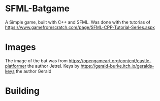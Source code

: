 # SFML-Batgame
A Simple game, built with C++ and SFML.
Was done with the tutorias of https://www.gamefromscratch.com/page/SFML-CPP-Tutorial-Series.aspx

# Images
The image of the bat was from https://opengameart.org/content/castle-platformer the author Jetrel.
Keys by https://gerald-burke.itch.io/geralds-keys the author Gerald

# Building

